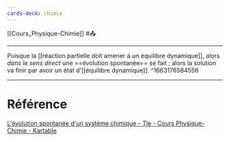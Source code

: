 ```yaml
---
cards-deck: chimie
---
```


[[Cours_Physique-Chimie]] #📤 

---
Puisque la [[réaction partielle doit amener à un équilibre dynamique]], alors *dans le sens direct* une ==évolution spontanée== se fait ; alors la solution va finir par avoir un état d'[[équilibre dynamique]].
^1663176584556

---
# Référence
[L'évolution spontanée d'un système chimique - Tle - Cours Physique-Chimie - Kartable](https://www.kartable.fr/ressources/physique-chimie/cours/levolution-spontanee-dun-systeme-chimique/52381)
